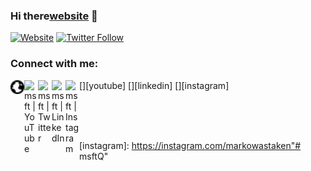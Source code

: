 ### Hi there[website] 👋

[![Website](https://img.shields.io/website?label=codeSTACKr.com&style=for-the-badge&url=https%3A%2F%2Fcodestackr.com)](https://codestackr.com)
[![Twitter Follow](https://img.shields.io/twitter/follow/codeSTACKr?color=1DA1F2&logo=twitter&style=for-the-badge)](https://twitter.com/intent/follow?original_referer=https%3A%2F%2Fgithub.com%2FcodeSTACKr&screen_name=codeSTACKr)

### Connect with me:

[<img align="left" alt="markomods.com" width="22px" src="https://raw.githubusercontent.com/iconic/open-iconic/master/svg/globe.svg" />][website]
[<img align="left" alt="msft | YouTube" width="22px" src="https://cdn.jsdelivr.net/npm/simple-icons@v3/icons/youtube.svg" />][youtube]
[<img align="left" alt="msft | Twitter" width="22px" src="https://cdn.jsdelivr.net/npm/simple-icons@v3/icons/twitter.svg" />][twitter]
[<img align="left" alt="msft | LinkedIn" width="22px" src="https://cdn.jsdelivr.net/npm/simple-icons@v3/icons/linkedin.svg" />][linkedin]
[<img align="left" alt="msft | Instagram" width="22px" src="https://cdn.jsdelivr.net/npm/simple-icons@v3/icons/instagram.svg" />][instagram]

<br />
<br />
<br />

[website]: https://markomods.com
[twitter]: https://twitter.com/markowastaken
[instagram]: https://instagram.com/markowastaken"# msftQ" 

